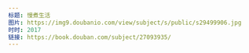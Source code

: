 ```yaml
---
标题: 慢煮生活
图片: https://img9.doubanio.com/view/subject/s/public/s29499906.jpg
时时: 2017
链接: https://book.douban.com/subject/27093935/
---
```

